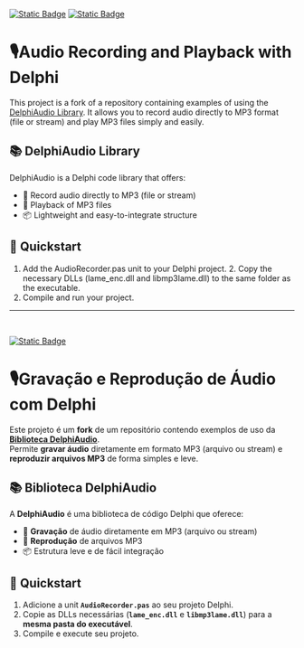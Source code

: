 [![Static Badge](https://img.shields.io/badge/English-(en)-red)](https://github.com/Code4Delphi/DelphiAudio?tab=readme-ov-file#%EF%B8%8Faudio-recording-and-playback-with-delphi)
[![Static Badge](https://img.shields.io/badge/Portugu%C3%AAs-(ptBR)-green)](https://github.com/Code4Delphi/DelphiAudio?tab=readme-ov-file#%EF%B8%8Fgrava%C3%A7%C3%A3o-e-reprodu%C3%A7%C3%A3o-de-%C3%A1udio-com-delphi)
# 🎙️Audio Recording and Playback with Delphi

This project is a fork of a repository containing examples of using the [DelphiAudio Library](https://github.com/tmssoftware/DelphiAudio).
It allows you to record audio directly to MP3 format (file or stream) and play MP3 files simply and easily.

## 📚 DelphiAudio Library

DelphiAudio is a Delphi code library that offers:
- 🎤 Record audio directly to MP3 (file or stream)
- 🎵 Playback of MP3 files
- 📦 Lightweight and easy-to-integrate structure


## 🚀 Quickstart

1. Add the AudioRecorder.pas unit to your Delphi project. 2. Copy the necessary DLLs (lame_enc.dll and libmp3lame.dll) to the same folder as the executable.
3. Compile and run your project.
---

<br/>

[![Static Badge](https://img.shields.io/badge/Portugu%C3%AAs-(ptBR)-green)](https://github.com/Code4Delphi/DelphiAudio?tab=readme-ov-file#%EF%B8%8Fgrava%C3%A7%C3%A3o-e-reprodu%C3%A7%C3%A3o-de-%C3%A1udio-com-delphi)
# 🎙️Gravação e Reprodução de Áudio com Delphi

Este projeto é um **fork** de um repositório contendo exemplos de uso da [**Biblioteca DelphiAudio**](https://github.com/tmssoftware/DelphiAudio).  
Permite **gravar áudio** diretamente em formato MP3 (arquivo ou stream) e **reproduzir arquivos MP3** de forma simples e leve.

## 📚 Biblioteca DelphiAudio

A **DelphiAudio** é uma biblioteca de código Delphi que oferece:
- 🎤 **Gravação** de áudio diretamente em MP3 (arquivo ou stream)
- 🎵 **Reprodução** de arquivos MP3
- 📦 Estrutura leve e de fácil integração


## 🚀 Quickstart

1. Adicione a unit **`AudioRecorder.pas`** ao seu projeto Delphi.
2. Copie as DLLs necessárias (**`lame_enc.dll`** e **`libmp3lame.dll`**) para a **mesma pasta do executável**.
3. Compile e execute seu projeto.

